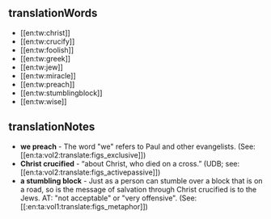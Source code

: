 ## translationWords

* [[en:tw:christ]]
* [[en:tw:crucify]]
* [[en:tw:foolish]]
* [[en:tw:greek]]
* [[en:tw:jew]]
* [[en:tw:miracle]]
* [[en:tw:preach]]
* [[en:tw:stumblingblock]]
* [[en:tw:wise]]

## translationNotes

* **we preach** - The word "we" refers to Paul and other evangelists. (See: [[en:ta:vol2:translate:figs_exclusive]])
* **Christ crucified** - “about Christ, who died on a cross.” (UDB; see: [[en:ta:vol2:translate:figs_activepassive]])
* **a stumbling block** - Just as a person can stumble over a block that is on a road, so is the message of salvation through Christ crucified is to the Jews.  AT: "not acceptable"  or "very offensive". (See: [[:en:ta:vol1:translate:figs_metaphor]])
